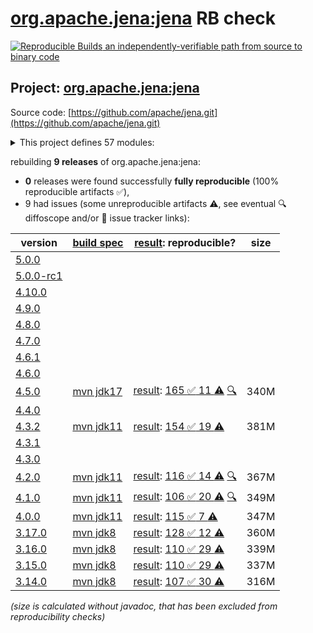 [org.apache.jena:jena](https://central.sonatype.com/artifact/org.apache.jena/jena/versions) RB check
=======

[![Reproducible Builds](https://reproducible-builds.org/images/logos/rb.svg) an independently-verifiable path from source to binary code](https://reproducible-builds.org/)

## Project: [org.apache.jena:jena](https://central.sonatype.com/artifact/org.apache.jena/jena/versions)

Source code: [https://github.com/apache/jena.git](https://github.com/apache/jena.git)

<details><summary>This project defines 57 modules:</summary>

* [org.apache.jena:apache-jena](https://central.sonatype.com/artifact/org.apache.jena/apache-jena/4.5.0)
* [org.apache.jena:apache-jena-fuseki](https://central.sonatype.com/artifact/org.apache.jena/apache-jena-fuseki/4.5.0)
* [org.apache.jena:apache-jena-libs](https://central.sonatype.com/artifact/org.apache.jena/apache-jena-libs/4.5.0)
* [org.apache.jena:apache-jena-osgi](https://central.sonatype.com/artifact/org.apache.jena/apache-jena-osgi/4.5.0)
* [org.apache.jena:jena](https://central.sonatype.com/artifact/org.apache.jena/jena/4.5.0)
* [org.apache.jena:jena-arq](https://central.sonatype.com/artifact/org.apache.jena/jena-arq/4.5.0)
* [org.apache.jena:jena-base](https://central.sonatype.com/artifact/org.apache.jena/jena-base/4.5.0)
* [org.apache.jena:jena-cmds](https://central.sonatype.com/artifact/org.apache.jena/jena-cmds/4.5.0)
* [org.apache.jena:jena-commonsrdf](https://central.sonatype.com/artifact/org.apache.jena/jena-commonsrdf/4.5.0)
* [org.apache.jena:jena-core](https://central.sonatype.com/artifact/org.apache.jena/jena-core/4.5.0)
* [org.apache.jena:jena-db](https://central.sonatype.com/artifact/org.apache.jena/jena-db/4.5.0)
* [org.apache.jena:jena-dboe-base](https://central.sonatype.com/artifact/org.apache.jena/jena-dboe-base/4.5.0)
* [org.apache.jena:jena-dboe-index](https://central.sonatype.com/artifact/org.apache.jena/jena-dboe-index/4.5.0)
* [org.apache.jena:jena-dboe-index-test](https://central.sonatype.com/artifact/org.apache.jena/jena-dboe-index-test/4.5.0)
* [org.apache.jena:jena-dboe-storage](https://central.sonatype.com/artifact/org.apache.jena/jena-dboe-storage/4.5.0)
* [org.apache.jena:jena-dboe-trans-data](https://central.sonatype.com/artifact/org.apache.jena/jena-dboe-trans-data/4.5.0)
* [org.apache.jena:jena-dboe-transaction](https://central.sonatype.com/artifact/org.apache.jena/jena-dboe-transaction/4.5.0)
* [org.apache.jena:jena-elephas](https://central.sonatype.com/artifact/org.apache.jena/jena-elephas/4.5.0)
* [org.apache.jena:jena-elephas-common](https://central.sonatype.com/artifact/org.apache.jena/jena-elephas-common/4.5.0)
* [org.apache.jena:jena-elephas-io](https://central.sonatype.com/artifact/org.apache.jena/jena-elephas-io/4.5.0)
* [org.apache.jena:jena-elephas-mapreduce](https://central.sonatype.com/artifact/org.apache.jena/jena-elephas-mapreduce/4.5.0)
* [org.apache.jena:jena-elephas-stats](https://central.sonatype.com/artifact/org.apache.jena/jena-elephas-stats/4.5.0)
* [org.apache.jena:jena-examples](https://central.sonatype.com/artifact/org.apache.jena/jena-examples/4.5.0)
* [org.apache.jena:jena-extras](https://central.sonatype.com/artifact/org.apache.jena/jena-extras/4.5.0)
* [org.apache.jena:jena-fuseki](https://central.sonatype.com/artifact/org.apache.jena/jena-fuseki/4.5.0)
* [org.apache.jena:jena-fuseki-access](https://central.sonatype.com/artifact/org.apache.jena/jena-fuseki-access/4.5.0)
* [org.apache.jena:jena-fuseki-core](https://central.sonatype.com/artifact/org.apache.jena/jena-fuseki-core/4.5.0)
* [org.apache.jena:jena-fuseki-docker](https://central.sonatype.com/artifact/org.apache.jena/jena-fuseki-docker/4.5.0)
* [org.apache.jena:jena-fuseki-fulljar](https://central.sonatype.com/artifact/org.apache.jena/jena-fuseki-fulljar/4.5.0)
* [org.apache.jena:jena-fuseki-geosparql](https://central.sonatype.com/artifact/org.apache.jena/jena-fuseki-geosparql/4.5.0)
* [org.apache.jena:jena-fuseki-main](https://central.sonatype.com/artifact/org.apache.jena/jena-fuseki-main/4.5.0)
* [org.apache.jena:jena-fuseki-server](https://central.sonatype.com/artifact/org.apache.jena/jena-fuseki-server/4.5.0)
* [org.apache.jena:jena-fuseki-ui](https://central.sonatype.com/artifact/org.apache.jena/jena-fuseki-ui/4.5.0)
* [org.apache.jena:jena-fuseki-war](https://central.sonatype.com/artifact/org.apache.jena/jena-fuseki-war/4.5.0)
* [org.apache.jena:jena-fuseki-webapp](https://central.sonatype.com/artifact/org.apache.jena/jena-fuseki-webapp/4.5.0)
* [org.apache.jena:jena-geosparql](https://central.sonatype.com/artifact/org.apache.jena/jena-geosparql/4.5.0)
* [org.apache.jena:jena-integration-tests](https://central.sonatype.com/artifact/org.apache.jena/jena-integration-tests/4.5.0)
* [org.apache.jena:jena-iri](https://central.sonatype.com/artifact/org.apache.jena/jena-iri/4.5.0)
* [org.apache.jena:jena-jdbc](https://central.sonatype.com/artifact/org.apache.jena/jena-jdbc/4.5.0)
* [org.apache.jena:jena-jdbc-core](https://central.sonatype.com/artifact/org.apache.jena/jena-jdbc-core/4.5.0)
* [org.apache.jena:jena-jdbc-driver-bundle](https://central.sonatype.com/artifact/org.apache.jena/jena-jdbc-driver-bundle/4.5.0)
* [org.apache.jena:jena-jdbc-driver-mem](https://central.sonatype.com/artifact/org.apache.jena/jena-jdbc-driver-mem/4.5.0)
* [org.apache.jena:jena-jdbc-driver-remote](https://central.sonatype.com/artifact/org.apache.jena/jena-jdbc-driver-remote/4.5.0)
* [org.apache.jena:jena-jdbc-driver-tdb](https://central.sonatype.com/artifact/org.apache.jena/jena-jdbc-driver-tdb/4.5.0)
* [org.apache.jena:jena-osgi](https://central.sonatype.com/artifact/org.apache.jena/jena-osgi/4.5.0)
* [org.apache.jena:jena-osgi-features](https://central.sonatype.com/artifact/org.apache.jena/jena-osgi-features/4.5.0)
* [org.apache.jena:jena-permissions](https://central.sonatype.com/artifact/org.apache.jena/jena-permissions/4.5.0)
* [org.apache.jena:jena-querybuilder](https://central.sonatype.com/artifact/org.apache.jena/jena-querybuilder/4.5.0)
* [org.apache.jena:jena-rdfconnection](https://central.sonatype.com/artifact/org.apache.jena/jena-rdfconnection/4.5.0)
* [org.apache.jena:jena-sdb](https://central.sonatype.com/artifact/org.apache.jena/jena-sdb/4.5.0)
* [org.apache.jena:jena-shacl](https://central.sonatype.com/artifact/org.apache.jena/jena-shacl/4.5.0)
* [org.apache.jena:jena-shaded-guava](https://central.sonatype.com/artifact/org.apache.jena/jena-shaded-guava/4.5.0)
* [org.apache.jena:jena-shex](https://central.sonatype.com/artifact/org.apache.jena/jena-shex/4.5.0)
* [org.apache.jena:jena-tdb](https://central.sonatype.com/artifact/org.apache.jena/jena-tdb/4.5.0)
* [org.apache.jena:jena-tdb2](https://central.sonatype.com/artifact/org.apache.jena/jena-tdb2/4.5.0)
* [org.apache.jena:jena-text](https://central.sonatype.com/artifact/org.apache.jena/jena-text/4.5.0)
* [org.apache.jena:jena-text-es](https://central.sonatype.com/artifact/org.apache.jena/jena-text-es/4.5.0)
</details>

rebuilding **9 releases** of org.apache.jena:jena:
- **0** releases were found successfully **fully reproducible** (100% reproducible artifacts :white_check_mark:),
- 9 had issues (some unreproducible artifacts :warning:, see eventual :mag: diffoscope and/or :memo: issue tracker links):

| version | [build spec](/BUILDSPEC.md) | [result](https://reproducible-builds.org/docs/jvm/): reproducible? | size |
| -- | --------- | ------ | -- |
| [5.0.0](https://central.sonatype.com/artifact/org.apache.jena/jena/5.0.0/pom) | | | |
| [5.0.0-rc1](https://central.sonatype.com/artifact/org.apache.jena/jena/5.0.0-rc1/pom) | | | |
| [4.10.0](https://central.sonatype.com/artifact/org.apache.jena/jena/4.10.0/pom) | | | |
| [4.9.0](https://central.sonatype.com/artifact/org.apache.jena/jena/4.9.0/pom) | | | |
| [4.8.0](https://central.sonatype.com/artifact/org.apache.jena/jena/4.8.0/pom) | | | |
| [4.7.0](https://central.sonatype.com/artifact/org.apache.jena/jena/4.7.0/pom) | | | |
| [4.6.1](https://central.sonatype.com/artifact/org.apache.jena/jena/4.6.1/pom) | | | |
| [4.6.0](https://central.sonatype.com/artifact/org.apache.jena/jena/4.6.0/pom) | | | |
| [4.5.0](https://central.sonatype.com/artifact/org.apache.jena/jena/4.5.0/pom) | [mvn jdk17](jena-4.5.0.buildspec) | [result](jena-4.5.0.buildinfo): [165 :white_check_mark:  11 :warning:](jena-4.5.0.buildcompare) [:mag:](jena-4.5.0.diffoscope) | 340M |
| [4.4.0](https://central.sonatype.com/artifact/org.apache.jena/jena/4.4.0/pom) | | | |
| [4.3.2](https://central.sonatype.com/artifact/org.apache.jena/jena/4.3.2/pom) | [mvn jdk11](jena-4.3.2.buildspec) | [result](jena-4.3.2.buildinfo): [154 :white_check_mark:  19 :warning:](jena-4.3.2.buildcompare) | 381M |
| [4.3.1](https://central.sonatype.com/artifact/org.apache.jena/jena/4.3.1/pom) | | | |
| [4.3.0](https://central.sonatype.com/artifact/org.apache.jena/jena/4.3.0/pom) | | | |
| [4.2.0](https://central.sonatype.com/artifact/org.apache.jena/jena/4.2.0/pom) | [mvn jdk11](jena-4.2.0.buildspec) | [result](jena-4.2.0.buildinfo): [116 :white_check_mark:  14 :warning:](jena-4.2.0.buildcompare) [:mag:](jena-4.2.0.diffoscope) | 367M |
| [4.1.0](https://central.sonatype.com/artifact/org.apache.jena/jena/4.1.0/pom) | [mvn jdk11](jena-4.1.0.buildspec) | [result](jena-4.1.0.buildinfo): [106 :white_check_mark:  20 :warning:](jena-4.1.0.buildcompare) [:mag:](jena-4.1.0.diffoscope) | 349M |
| [4.0.0](https://central.sonatype.com/artifact/org.apache.jena/jena/4.0.0/pom) | [mvn jdk11](jena-4.0.0.buildspec) | [result](jena-4.0.0.buildinfo): [115 :white_check_mark:  7 :warning:](jena-4.0.0.buildcompare) | 347M |
| [3.17.0](https://central.sonatype.com/artifact/org.apache.jena/jena/3.17.0/pom) | [mvn jdk8](jena-3.17.0.buildspec) | [result](jena-osgi-features-3.17.0.buildinfo): [128 :white_check_mark:  12 :warning:](jena-osgi-features-3.17.0.buildcompare) | 360M |
| [3.16.0](https://central.sonatype.com/artifact/org.apache.jena/jena/3.16.0/pom) | [mvn jdk8](jena-3.16.0.buildspec) | [result](jena-osgi-features-3.16.0.buildinfo): [110 :white_check_mark:  29 :warning:](jena-osgi-features-3.16.0.buildcompare) | 339M |
| [3.15.0](https://central.sonatype.com/artifact/org.apache.jena/jena/3.15.0/pom) | [mvn jdk8](jena-3.15.0.buildspec) | [result](jena-osgi-features-3.15.0.buildinfo): [110 :white_check_mark:  29 :warning:](jena-osgi-features-3.15.0.buildcompare) | 337M |
| [3.14.0](https://central.sonatype.com/artifact/org.apache.jena/jena/3.14.0/pom) | [mvn jdk8](jena-3.14.0.buildspec) | [result](jena-osgi-features-3.14.0.buildinfo): [107 :white_check_mark:  30 :warning:](jena-osgi-features-3.14.0.buildcompare) | 316M |

<i>(size is calculated without javadoc, that has been excluded from reproducibility checks)</i>
